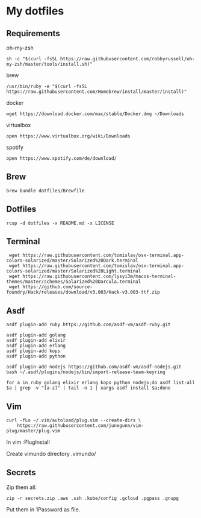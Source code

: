 My dotfiles
===================

Requirements
------------
oh-my-zsh
```
sh -c "$(curl -fsSL https://raw.githubusercontent.com/robbyrussell/oh-my-zsh/master/tools/install.sh)"
```

brew
```
/usr/bin/ruby -e "$(curl -fsSL https://raw.githubusercontent.com/Homebrew/install/master/install)"
```

docker
```
wget https://download.docker.com/mac/stable/Docker.dmg ~/Downloads
```

virtualbox
```
open https://www.virtualbox.org/wiki/Downloads
```

spotify
```
open https://www.spotify.com/de/download/
```

Brew
----
```
brew bundle dotfiles/Brewfile
```

Dotfiles
-------
```
rcup -d dotfiles -x README.md -x LICENSE
```

Terminal
--------
```
 wget https://raw.githubusercontent.com/tomislav/osx-terminal.app-colors-solarized/master/Solarized%20Dark.terminal
 wget https://raw.githubusercontent.com/tomislav/osx-terminal.app-colors-solarized/master/Solarized%20Light.terminal
 wget https://raw.githubusercontent.com/lysyi3m/macos-terminal-themes/master/schemes/Solarized%20Darcula.terminal
 wget https://github.com/source-foundry/Hack/releases/download/v3.003/Hack-v3.003-ttf.zip
```

Asdf
----
```
asdf plugin-add ruby https://github.com/asdf-vm/asdf-ruby.git

asdf plugin-add golang
asdf plugin-add elixir
asdf plugin-add erlang
asdf plugin-add kops
asdf plugin-add python

asdf plugin-add nodejs https://github.com/asdf-vm/asdf-nodejs.git  
bash ~/.asdf/plugins/nodejs/bin/import-release-team-keyring  

for a in ruby golang elixir erlang kops python nodejs;do asdf list-all $a | grep -v "[a-z]" | tail -n 1 | xargs asdf install $a;done
```

Vim
---
```
curl -fLo ~/.vim/autoload/plug.vim --create-dirs \
    https://raw.githubusercontent.com/junegunn/vim-plug/master/plug.vim
```

In vim
 :PlugInstall

Create vimundo directory
 .vimundo/

Secrets
-------
Zip them all:
```
zip -r secrets.zip .aws .ssh .kube/config .gcloud .pgpass .gnupg
```

Put them in 1Password as file.

